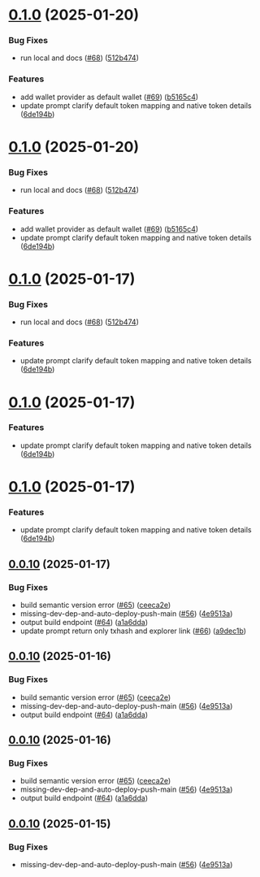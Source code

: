 # [0.1.0](https://github.com/Webera-Finance/bera-agent-kit/compare/v0.0.10...v0.1.0) (2025-01-20)


### Bug Fixes

* run local and docs ([#68](https://github.com/Webera-Finance/bera-agent-kit/issues/68)) ([512b474](https://github.com/Webera-Finance/bera-agent-kit/commit/512b474fa991af4574b95cd11a7b7f274293f406))


### Features

* add wallet provider as default wallet ([#69](https://github.com/Webera-Finance/bera-agent-kit/issues/69)) ([b5165c4](https://github.com/Webera-Finance/bera-agent-kit/commit/b5165c4a56c64c48f869868d85f4980a1dd533de))
* update prompt clarify default token mapping and native token details ([6de194b](https://github.com/Webera-Finance/bera-agent-kit/commit/6de194bf3499345bdd9574c585b35f6101bd3dfa))

# [0.1.0](https://github.com/Webera-Finance/bera-agent-kit/compare/v0.0.10...v0.1.0) (2025-01-20)


### Bug Fixes

* run local and docs ([#68](https://github.com/Webera-Finance/bera-agent-kit/issues/68)) ([512b474](https://github.com/Webera-Finance/bera-agent-kit/commit/512b474fa991af4574b95cd11a7b7f274293f406))


### Features

* add wallet provider as default wallet ([#69](https://github.com/Webera-Finance/bera-agent-kit/issues/69)) ([b5165c4](https://github.com/Webera-Finance/bera-agent-kit/commit/b5165c4a56c64c48f869868d85f4980a1dd533de))
* update prompt clarify default token mapping and native token details ([6de194b](https://github.com/Webera-Finance/bera-agent-kit/commit/6de194bf3499345bdd9574c585b35f6101bd3dfa))

# [0.1.0](https://github.com/Webera-Finance/bera-agent-kit/compare/v0.0.10...v0.1.0) (2025-01-17)


### Bug Fixes

* run local and docs ([#68](https://github.com/Webera-Finance/bera-agent-kit/issues/68)) ([512b474](https://github.com/Webera-Finance/bera-agent-kit/commit/512b474fa991af4574b95cd11a7b7f274293f406))


### Features

* update prompt clarify default token mapping and native token details ([6de194b](https://github.com/Webera-Finance/bera-agent-kit/commit/6de194bf3499345bdd9574c585b35f6101bd3dfa))

# [0.1.0](https://github.com/Webera-Finance/bera-agent-kit/compare/v0.0.10...v0.1.0) (2025-01-17)


### Features

* update prompt clarify default token mapping and native token details ([6de194b](https://github.com/Webera-Finance/bera-agent-kit/commit/6de194bf3499345bdd9574c585b35f6101bd3dfa))

# [0.1.0](https://github.com/Webera-Finance/bera-agent-kit/compare/v0.0.10...v0.1.0) (2025-01-17)


### Features

* update prompt clarify default token mapping and native token details ([6de194b](https://github.com/Webera-Finance/bera-agent-kit/commit/6de194bf3499345bdd9574c585b35f6101bd3dfa))

## [0.0.10](https://github.com/Webera-Finance/bera-agent-kit/compare/v0.0.9...v0.0.10) (2025-01-17)


### Bug Fixes

* build semantic version error ([#65](https://github.com/Webera-Finance/bera-agent-kit/issues/65)) ([ceeca2e](https://github.com/Webera-Finance/bera-agent-kit/commit/ceeca2e1b5d008bbe21b99338594e2aeb5a8e897))
* missing-dev-dep-and-auto-deploy-push-main ([#56](https://github.com/Webera-Finance/bera-agent-kit/issues/56)) ([4e9513a](https://github.com/Webera-Finance/bera-agent-kit/commit/4e9513a24a0a54bcfd1e8ab7ac88c0dfa0db8d48))
* output build endpoint ([#64](https://github.com/Webera-Finance/bera-agent-kit/issues/64)) ([a1a6dda](https://github.com/Webera-Finance/bera-agent-kit/commit/a1a6dda8249d1477b2dc55ddba889eb8f2805627))
* update prompt return only txhash and explorer link ([#66](https://github.com/Webera-Finance/bera-agent-kit/issues/66)) ([a9dec1b](https://github.com/Webera-Finance/bera-agent-kit/commit/a9dec1b45e71820547ea2cf200438c7ffab8a857))

## [0.0.10](https://github.com/Webera-Finance/bera-agent-kit/compare/v0.0.9...v0.0.10) (2025-01-16)


### Bug Fixes

* build semantic version error ([#65](https://github.com/Webera-Finance/bera-agent-kit/issues/65)) ([ceeca2e](https://github.com/Webera-Finance/bera-agent-kit/commit/ceeca2e1b5d008bbe21b99338594e2aeb5a8e897))
* missing-dev-dep-and-auto-deploy-push-main ([#56](https://github.com/Webera-Finance/bera-agent-kit/issues/56)) ([4e9513a](https://github.com/Webera-Finance/bera-agent-kit/commit/4e9513a24a0a54bcfd1e8ab7ac88c0dfa0db8d48))
* output build endpoint ([#64](https://github.com/Webera-Finance/bera-agent-kit/issues/64)) ([a1a6dda](https://github.com/Webera-Finance/bera-agent-kit/commit/a1a6dda8249d1477b2dc55ddba889eb8f2805627))

## [0.0.10](https://github.com/Webera-Finance/bera-agent-kit/compare/v0.0.9...v0.0.10) (2025-01-16)


### Bug Fixes

* build semantic version error ([#65](https://github.com/Webera-Finance/bera-agent-kit/issues/65)) ([ceeca2e](https://github.com/Webera-Finance/bera-agent-kit/commit/ceeca2e1b5d008bbe21b99338594e2aeb5a8e897))
* missing-dev-dep-and-auto-deploy-push-main ([#56](https://github.com/Webera-Finance/bera-agent-kit/issues/56)) ([4e9513a](https://github.com/Webera-Finance/bera-agent-kit/commit/4e9513a24a0a54bcfd1e8ab7ac88c0dfa0db8d48))
* output build endpoint ([#64](https://github.com/Webera-Finance/bera-agent-kit/issues/64)) ([a1a6dda](https://github.com/Webera-Finance/bera-agent-kit/commit/a1a6dda8249d1477b2dc55ddba889eb8f2805627))

## [0.0.10](https://github.com/Webera-Finance/bera-agent-kit/compare/v0.0.9...v0.0.10) (2025-01-15)


### Bug Fixes

* missing-dev-dep-and-auto-deploy-push-main ([#56](https://github.com/Webera-Finance/bera-agent-kit/issues/56)) ([4e9513a](https://github.com/Webera-Finance/bera-agent-kit/commit/4e9513a24a0a54bcfd1e8ab7ac88c0dfa0db8d48))
